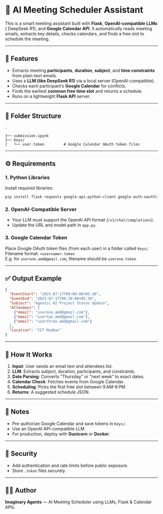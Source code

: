 # 🧠 AI Meeting Scheduler Assistant

This is a smart meeting assistant built with **Flask**, **OpenAI-compatible LLMs** ( DeepSeek R1), and **Google Calendar API**. It automatically reads meeting emails, extracts key details, checks calendars, and finds a free slot to schedule the meeting.

---

## 🚀 Features

- Extracts meeting **participants**, **duration**, **subject**, and **time constraints** from plain-text emails.
- Uses a **LLM (like DeepSeek R1)** via a local server (OpenAI-compatible).
- Checks each participant’s **Google Calendar** for conflicts.
- Finds the earliest **common free time slot** and returns a schedule.
- Runs on a lightweight **Flask API** server.

---

## 📁 Folder Structure

```
.

├── submission.ipynb
├── Keys/
│   └── user.token         # Google Calendar OAuth token files
```

---

## ⚙️ Requirements

### 1. Python Libraries

Install required libraries:

```bash
pip install flask requests google-api-python-client google-auth-oauthlib python-dateutil
```

### 2. OpenAI-Compatible Server  

- Your LLM must support the OpenAI API format (`/v1/chat/completions`).
- Update the URL and model path in `app.py`.

### 3. Google Calendar Token

Place Google OAuth token files (from each user) in a folder called `Keys/`  
Filename format: `<username>.token`  
E.g. for `userone.amd@gmail.com`, filename should be `userone.token`

---

 

## ✅ Output Example

```json
{
  "EventStart": "2025-07-17T09:00:00+05:30",
  "EventEnd": "2025-07-17T09:30:00+05:30",
  "Subject": "Agentic AI Project Status Update",
  "Attendees": [
    {"email": "userone.amd@gmail.com"},
    {"email": "usertwo.amd@gmail.com"},
    {"email": "userthree.amd@gmail.com"}
  ],
  "Location": "IIT Mumbai"
}
```

---

## 🧠 How It Works

1. **Input**: User sends an email text and attendees list.  
2. **LLM**: Extracts subject, duration, participants, and constraints.  
3. **Date Parsing**: Converts “Thursday” or “next week” to exact dates.  
4. **Calendar Check**: Fetches events from Google Calendar.  
5. **Scheduling**: Picks the first free slot between 9 AM–6 PM.  
6. **Returns**: A suggested schedule JSON.

---

## 📌 Notes

- Pre-authorize Google Calendar and save tokens in `Keys/`.  
- Use an OpenAI API-compatible LLM.  
- For production, deploy with **Gunicorn** or **Docker**.

---

## 🔐 Security

- Add authentication and rate limits before public exposure.  
- Store `.token` files securely.

---

## 👨‍💻 Author

**Imaginary Agents** — AI Meeting Scheduler using LLMs, Flask & Calendar APIs.
